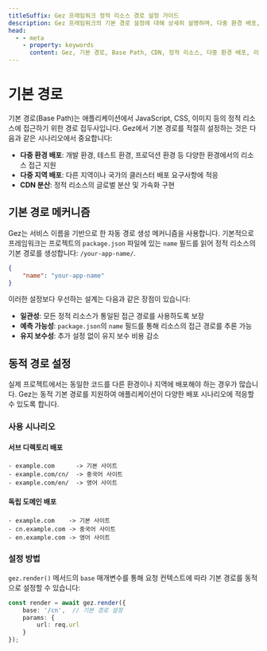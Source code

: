 ```yaml
---
titleSuffix: Gez 프레임워크 정적 리소스 경로 설정 가이드
description: Gez 프레임워크의 기본 경로 설정에 대해 상세히 설명하며, 다중 환경 배포, CDN 분산 및 리소스 접근 경로 설정을 포함하여 개발자가 유연한 정적 리소스 관리를 구현할 수 있도록 돕습니다.
head:
  - - meta
    - property: keywords
      content: Gez, 기본 경로, Base Path, CDN, 정적 리소스, 다중 환경 배포, 리소스 관리
---
```


# 기본 경로

기본 경로(Base Path)는 애플리케이션에서 JavaScript, CSS, 이미지 등의 정적 리소스에 접근하기 위한 경로 접두사입니다. Gez에서 기본 경로를 적절히 설정하는 것은 다음과 같은 시나리오에서 중요합니다:

- **다중 환경 배포**: 개발 환경, 테스트 환경, 프로덕션 환경 등 다양한 환경에서의 리소스 접근 지원
- **다중 지역 배포**: 다른 지역이나 국가의 클러스터 배포 요구사항에 적응
- **CDN 분산**: 정적 리소스의 글로벌 분산 및 가속화 구현

## 기본 경로 메커니즘

Gez는 서비스 이름을 기반으로 한 자동 경로 생성 메커니즘을 사용합니다. 기본적으로 프레임워크는 프로젝트의 `package.json` 파일에 있는 `name` 필드를 읽어 정적 리소스의 기본 경로를 생성합니다: `/your-app-name/`.

```json title="package.json"
{
    "name": "your-app-name"
}
```

이러한 설정보다 우선하는 설계는 다음과 같은 장점이 있습니다:

- **일관성**: 모든 정적 리소스가 통일된 접근 경로를 사용하도록 보장
- **예측 가능성**: `package.json`의 `name` 필드를 통해 리소스의 접근 경로를 추론 가능
- **유지 보수성**: 추가 설정 없이 유지 보수 비용 감소

## 동적 경로 설정

실제 프로젝트에서는 동일한 코드를 다른 환경이나 지역에 배포해야 하는 경우가 많습니다. Gez는 동적 기본 경로를 지원하여 애플리케이션이 다양한 배포 시나리오에 적응할 수 있도록 합니다.

### 사용 시나리오

#### 서브 디렉토리 배포
```
- example.com      -> 기본 사이트
- example.com/cn/  -> 중국어 사이트
- example.com/en/  -> 영어 사이트
```

#### 독립 도메인 배포
```
- example.com    -> 기본 사이트
- cn.example.com -> 중국어 사이트
- en.example.com -> 영어 사이트
```

### 설정 방법

`gez.render()` 메서드의 `base` 매개변수를 통해 요청 컨텍스트에 따라 기본 경로를 동적으로 설정할 수 있습니다:

```ts
const render = await gez.render({
    base: '/cn',  // 기본 경로 설정
    params: {
        url: req.url
    }
});
```